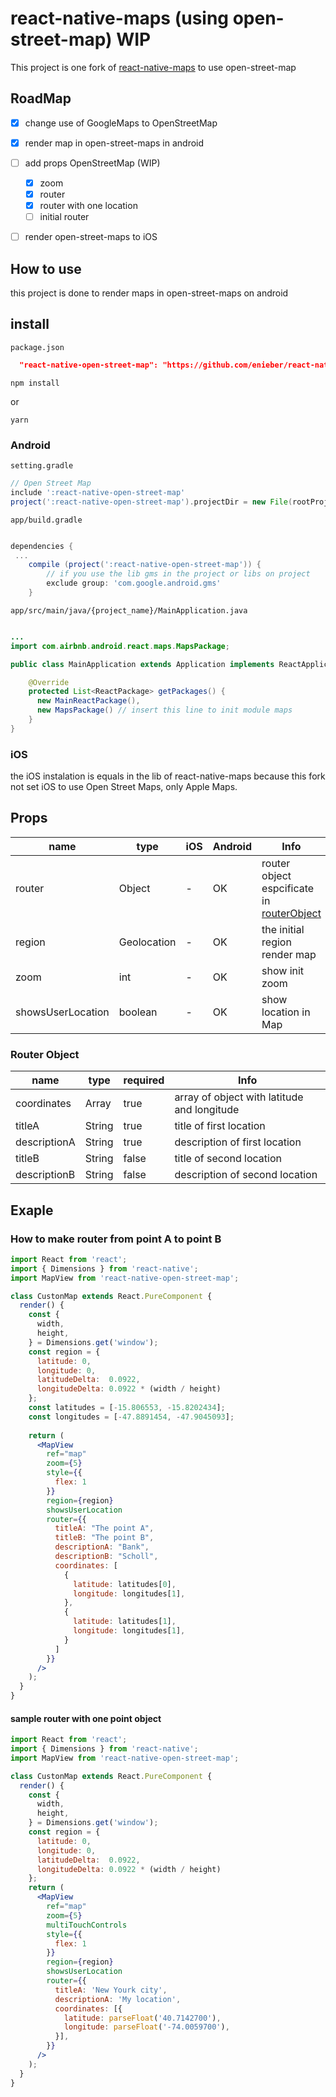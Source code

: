 # react-native-maps (using open-street-map) WIP

This project is one fork of [react-native-maps](https://github.com/react-community/react-native-maps) to use open-street-map

## RoadMap

 - [x] change use of GoogleMaps to OpenStreetMap
 
 - [x] render map in open-street-maps in android
 
 - [ ] add props OpenStreetMap (WIP)
    
    -   [x] zoom
    -   [x] router
    -   [x] router with one location
    -   [ ] initial router
  
 - [ ] render open-street-maps to iOS
 
 


## How to use

this project is done to render maps in open-street-maps on android

## install

`package.json`
```json
  "react-native-open-street-map": "https://github.com/enieber/react-native-open-street-map.git"
```

```
npm install 
```
or
```
yarn
```

### Android

`setting.gradle`

```gradle
// Open Street Map
include ':react-native-open-street-map'
project(':react-native-open-street-map').projectDir = new File(rootProject.projectDir, '../node_modules/react-native-open-street-map/lib/android')
```

`app/build.gradle`

```gradle

dependencies {
 ...
    compile (project(':react-native-open-street-map')) {
        // if you use the lib gms in the project or libs on project
        exclude group: 'com.google.android.gms'
    }
```

`app/src/main/java/{project_name}/MainApplication.java`
```java

...
import com.airbnb.android.react.maps.MapsPackage;

public class MainApplication extends Application implements ReactApplication {

    @Override
    protected List<ReactPackage> getPackages() {
      new MainReactPackage(),
      new MapsPackage() // insert this line to init module maps
    }
}    
```


### iOS 

the iOS instalation is equals in the lib of react-native-maps because this fork not set iOS to use Open Street Maps, only Apple Maps.

## Props

name | type | iOS  | Android | Info
------ | ---- | ------- | ---- | ----
router | Object | - | OK | router object espcificate in [routerObject](#router-object)
region | Geolocation | - | OK | the initial region render map
zoom | int | - | OK | show init zoom
showsUserLocation | boolean | - | OK | show location in Map

### Router Object
name | type | required | Info
----- | ----- | ----- | ----- 
coordinates | Array | true | array of object with latitude and longitude
titleA | String | true | title of first location
descriptionA | String | true | description of first location
titleB | String | false | title of second location
descriptionB | String | false | description of second location


## Exaple

### How to make router from point A to point B

```jsx
import React from 'react';
import { Dimensions } from 'react-native';
import MapView from 'react-native-open-street-map';

class CustonMap extends React.PureComponent {
  render() {
    const {
      width,
      height,
    } = Dimensions.get('window');
    const region = {
      latitude: 0,
      longitude: 0,
      latitudeDelta:  0.0922,
      longitudeDelta: 0.0922 * (width / height)
    };
    const latitudes = [-15.806553, -15.8202434];
    const longitudes = [-47.8891454, -47.9045093];
    
    return (
      <MapView
        ref="map"
        zoom={5}
        style={{
          flex: 1
        }}
        region={region}
        showsUserLocation
        router={{
          titleA: "The point A",
          titleB: "The point B",
          descriptionA: "Bank",
          descriptionB: "Scholl",
          coordinates: [
            {
              latitude: latitudes[0],
              longitude: longitudes[1],
            },
            {
              latitude: latitudes[1],
              longitude: longitudes[1],
            }
          ]
        }}
      />
    );
  }
}

```


#### sample router with one point object 

```jsx
import React from 'react';
import { Dimensions } from 'react-native';
import MapView from 'react-native-open-street-map';

class CustonMap extends React.PureComponent {
  render() {
    const {
      width,
      height,
    } = Dimensions.get('window');
    const region = {
      latitude: 0,
      longitude: 0,
      latitudeDelta:  0.0922,
      longitudeDelta: 0.0922 * (width / height)
    };
    return (
      <MapView
        ref="map"
        zoom={5}
        multiTouchControls
        style={{
          flex: 1
        }}
        region={region}
        showsUserLocation
        router={{
          titleA: 'New Yourk city',
          descriptionA: 'My location',
          coordinates: [{
            latitude: parseFloat('40.7142700'),
            longitude: parseFloat('-74.0059700'),
          }],
        }}
      />
    );
  }
}
```
